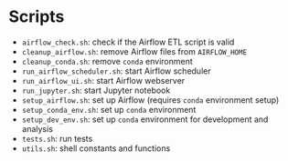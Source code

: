 # Scripts

- `airflow_check.sh`: check if the Airflow ETL script is valid
- `cleanup_airflow.sh`: remove Airflow files from `AIRFLOW_HOME`
- `cleanup_conda.sh`: remove `conda` environment
- `run_airflow_scheduler.sh`: start Airflow scheduler
- `run_airflow_ui.sh`: start Airflow webserver
- `run_jupyter.sh`: start Jupyter notebook
- `setup_airflow.sh`: set up Airflow (requires `conda` environment setup)
- `setup_conda_env.sh`: set up `conda` environment
- `setup_dev_env.sh`: set up `conda` environment for development and analysis
- `tests.sh`: run tests
- `utils.sh`: shell constants and functions
